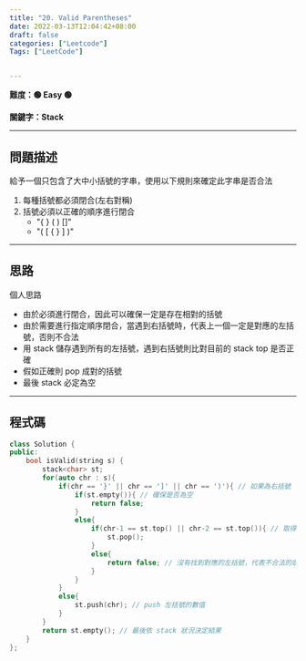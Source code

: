 ```yaml
---
title: "20. Valid Parentheses"
date: 2022-03-13T12:04:42+08:00
draft: false
categories: ["Leetcode"]
Tags: ["LeetCode"]


---
```


**難度：🟢 Easy 🟢**

**關鍵字：Stack**

<!--more-->

---

## 問題描述

給予一個只包含了大中小括號的字串，使用以下規則來確定此字串是否合法

1. 每種括號都必須閉合(左右對稱)
2. 括號必須以正確的順序進行閉合
   - "{ } ( ) []"
   - "( [ { } ] )"

---

## 思路

個人思路
- 由於必須進行閉合，因此可以確保一定是存在相對的括號
- 由於需要進行指定順序閉合，當遇到右括號時，代表上一個一定是對應的左括號，否則不合法
- 用 stack 儲存遇到所有的左括號，遇到右括號則比對目前的 stack top 是否正確
- 假如正確則 pop 成對的括號
- 最後 stack 必定為空

---

## 程式碼

```c++
class Solution {
public:
    bool isValid(string s) {
        stack<char> st;
        for(auto chr : s){
            if(chr == '}' || chr == ']' || chr == ')'){ // 如果為右括號
                if(st.empty()){ // 確保是否為空
                    return false;
                }
                else{
                    if(chr-1 == st.top() || chr-2 == st.top()){ // 取得目前左括號的數值是否正確
                        st.pop();
                    }
                    else{
                        return false; // 沒有找到對應的左括號，代表不合法的狀態
                    }
                }
            }
            else{
                st.push(chr); // push 左括號的數值
            }
        }
        return st.empty(); // 最後依 stack 狀況決定結果
    }
};
```
